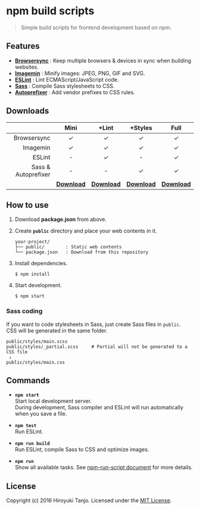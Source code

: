 # npm build scripts
> Simple build scripts for frontend development based on npm.

## Features
- **[Browsersync](https://www.browsersync.io/)** : Keep multiple browsers & devices in sync when building websites.
- **[Imagemin](https://github.com/imagemin/imagemin)** : Minify images: JPEG, PNG, GIF and SVG.
- **[ESLint](http://eslint.org/)** : Lint ECMAScript/JavaScript code.
- **[Sass](http://sass-lang.com/)** : Compile Sass stylesheets to CSS.
- **[Autoprefixer](https://github.com/postcss/autoprefixer)** : Add vendor prefixes to CSS rules.

## Downloads
|                     | Mini     | +Lint    | +Styles  | Full     |
|--------------------:|:--------:|:--------:|:--------:|:--------:|
| Browsersync         | ✓       | ✓       | ✓       | ✓       |
| Imagemin            | ✓       | ✓       | ✓       | ✓       |
| ESLint              | -        | ✓       | -        | ✓       |
| Sass & Autoprefixer | -        | -        | ✓       | ✓       |
|                     | **[Download][mini]** | **[Download][lint]** | **[Download][styles]** | **[Download][full]** |

## How to use
1. Download **package.json** from above.
2. Create **`public`** directory and place your web contents in it.

   ```
   your-project/
   ├── public/        : Static web contents
   └── package.json   : Download from this repository
   ```

3. Install dependencies.

   ```
   $ npm install
   ```

4. Start development.

   ```
   $ npm start
   ```

### Sass coding
If you want to code stylesheets in Sass, just create Sass files in `public`.  
CSS will be generated in the same folder.

```
public/styles/main.scss
public/styles/_partial.scss     # Partial will not be generated to a CSS file
 ↓
public/styles/main.css
```

## Commands
- **`npm start`**  
  Start local development server.  
  During development, Sass compiler and ESLint will run automatically when you save a file.

- **`npm test`**  
  Run ESLint.

- **`npm run build`**  
  Run ESLint, compile Sass to CSS and optimize images.

- **`npm run`**  
  Show all available tasks.
  See [npm-run-script document](https://docs.npmjs.com/cli/run-script) for more details.

## License
Copyright (c) 2016 Hiroyuki Tanjo. Licensed under the [MIT License](LICENSE).

[mini]: downloads/mini/package.json?raw=true
[lint]: downloads/lint/package.json?raw=true
[styles]: downloads/styles/package.json?raw=true
[full]: downloads/full/package.json?raw=true

